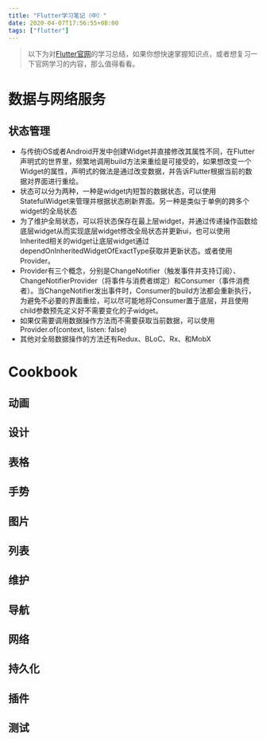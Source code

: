 ```yaml
---
title: "Flutter学习笔记（中）"
date: 2020-04-07T17:56:55+08:00
tags: ["flutter"]
---
```

> 以下为对[Flutter官网](https://flutter.dev/docs)的学习总结，如果你想快速掌握知识点，或者想复习一下官网学习的内容，那么值得看看。
# 数据与网络服务
## 状态管理
* 与传统iOS或者Android开发中创建Widget并直接修改其属性不同，在Flutter声明式的世界里，频繁地调用build方法来重绘是可接受的，如果想改变一个Widget的属性，声明式的做法是通过改变数据，并告诉Flutter根据当前的数据对界面进行重绘。
* 状态可以分为两种，一种是widget内短暂的数据状态，可以使用StatefulWidget来管理并根据状态刷新界面。另一种是类似于单例的跨多个widget的全局状态
* 为了维护全局状态，可以将状态保存在最上层widget，并通过传递操作函数给底层widget从而实现底层widget修改全局状态并更新ui，也可以使用Inherited相关的widget让底层widget通过dependOnInheritedWidgetOfExactType获取并更新状态。或者使用Provider。
* Provider有三个概念，分别是ChangeNotifier（触发事件并支持订阅）、ChangeNotifierProvider（将事件与消费者绑定）和Consumer（事件消费者）。当ChangeNotifier发出事件时，Consumer的build方法都会重新执行，为避免不必要的界面重绘，可以尽可能地将Consumer置于底层，并且使用child参数预先定义好不需要变化的子widget。
* 如果仅需要调用数据操作方法而不需要获取当前数据，可以使用Provider.of(context, listen: false)
* 其他对全局数据操作的方法还有Redux、BLoC、Rx、和MobX

# Cookbook
## 动画
## 设计
## 表格
## 手势
## 图片
## 列表
## 维护
## 导航
## 网络
## 持久化
## 插件
## 测试